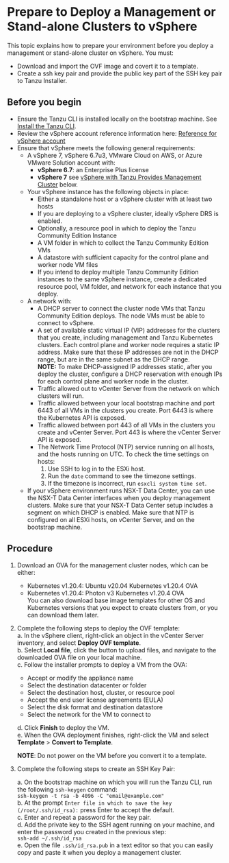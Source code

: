 # Prepare to Deploy a Management or Stand-alone Clusters to vSphere

This topic explains how to prepare your environment before you deploy a management or stand-alone cluster on vSphere. You must:
   - Download and import the OVF image and covert it to a template.
   - Create a ssh key pair and provide the public key part of the SSH key pair to Tanzu Installer. 

## Before you begin
* Ensure the Tanzu CLI is installed locally on the bootstrap machine. See [Install the Tanzu CLI](installation-cli.md).
* Review the vSphere account reference information here: [Reference for vSphere account](ref-vsphere.md)
* Ensure that vSphere meets the following general requirements:
   * A vSphere 7, vSphere 6.7u3, VMware Cloud on AWS, or Azure VMware Solution account with:
      * **vSphere 6.7**: an Enterprise Plus license
      * **vSphere 7** see [vSphere with Tanzu Provides Management Cluster](#mc-vsphere7) below.
   * Your vSphere instance has the following objects in place:
      * Either a standalone host or a vSphere cluster with at least two hosts
      * If you are deploying to a vSphere cluster, ideally vSphere DRS is enabled.
      * Optionally, a resource pool in which to deploy the Tanzu Community Edition Instance
      * A VM folder in which to collect the Tanzu Community Edition VMs
      * A datastore with sufficient capacity for the control plane and worker node VM files
      * If you intend to deploy multiple Tanzu Community Edition instances to the same vSphere instance, create a dedicated resource pool, VM folder, and network for each instance that you deploy.
   * A network with:  
      * A DHCP server to connect the cluster node VMs that Tanzu Community Edition deploys. The node VMs must be able to connect to vSphere.  
      * A set of available static virtual IP (VIP) addresses for the clusters that you create, including management and Tanzu Kubernetes clusters. Each control plane and worker node requires a static IP address. Make sure that these IP addresses are not in the DHCP range, but are in the same subnet as the DHCP range.   
      **NOTE:** To make DHCP-assigned IP addresses static, after you deploy the cluster, configure a DHCP reservation with enough IPs for each control plane and worker node in the cluster.  
      * Traffic allowed out to vCenter Server from the network on which clusters will run.  
      * Traffic allowed between your local bootstrap machine and port 6443 of all VMs in the clusters you create. Port 6443 is where the Kubernetes API is exposed.  
      * Traffic allowed between port 443 of all VMs in the clusters you create and vCenter Server. Port 443 is where the vCenter Server API is exposed.  
      <!--- Traffic allowed between your local bootstrap machine out to the image repositories listed in the management cluster Bill of Materials (BoM) file, over port 443, for TCP. The BoM file is under `~/.tanzu/tkg/bom/` and its name includes the Tanzu Community Edition version, for example `bom-1.3.0+vmware.1.yaml` for v1.3.0.-->
      * The Network Time Protocol (NTP) service running on all hosts, and the hosts running on UTC. To check the time settings on hosts:
         1. Use SSH to log in to the ESXi host.
         1. Run the `date` command to see the timezone settings.
         1. If the timezone is incorrect, run `esxcli system time set`.
   * If your vSphere environment runs NSX-T Data Center, you can use the NSX-T Data Center interfaces when you deploy management clusters. Make sure that your NSX-T Data Center setup includes a segment on which DHCP is enabled. Make sure that NTP is configured on all ESXi hosts, on vCenter Server, and on the bootstrap machine.  

## Procedure 

1. Download an OVA for the management cluster nodes, which can be either: 

   - Kubernetes v1.20.4: Ubuntu v20.04 Kubernetes v1.20.4 OVA
   - Kubernetes v1.20.4: Photon v3 Kubernetes v1.20.4 OVA  
    You can also download base image templates for other OS and Kubernetes versions that you expect to create clusters from, or you can download them later.  
<!--note to self- will need to update this link at another time-->

2. Complete the following steps to deploy the OVF template:  
   a. In the vSphere client, right-click an object in the vCenter Server inventory, and select **Deploy OVF template**.  
   b. Select **Local file**, click the button to upload files, and navigate to the downloaded OVA file on your local machine.  
   c. Follow the installer prompts to deploy a VM from the OVA:   

    - Accept or modify the appliance name
    - Select the destination datacenter or folder
    - Select the destination host, cluster, or resource pool
    - Accept the end user license agreements (EULA)
    - Select the disk format and destination datastore
    - Select the network for the VM to connect to
    
   d. Click **Finish** to deploy the VM.  
   e. When the OVA deployment finishes, right-click the VM and select **Template** > **Convert to Template**.

   **NOTE**: Do not power on the VM before you convert it to a template.
<!--In the **VMs and Templates** view, right-click the new template, select **Add Permission**, and assign the `tkg-user` to the template with the `TKG` role.

   For information about how to create the user and role for Tanzu Community Edition, see [Required Permissions for the vSphere Account](#vsphere-permissions) above. -->
   
3. Complete the following steps to create an SSH Key Pair: 

   a. On the bootstrap machine on which you will run the Tanzu CLI, run the following `ssh-keygen` command:  
   ``ssh-keygen -t rsa -b 4096 -C "email@example.com"``  
   b. At the prompt `Enter file in which to save the key (/root/.ssh/id_rsa):` press Enter to accept the default.  
   c. Enter and repeat a password for the key pair.  
   d. Add the private key to the SSH agent running on your machine, and enter the password you created in the previous step:    
   ``ssh-add ~/.ssh/id_rsa``  
   e. Open the file `.ssh/id_rsa.pub` in a text editor so that you can easily copy and paste it when you deploy a management cluster.  

